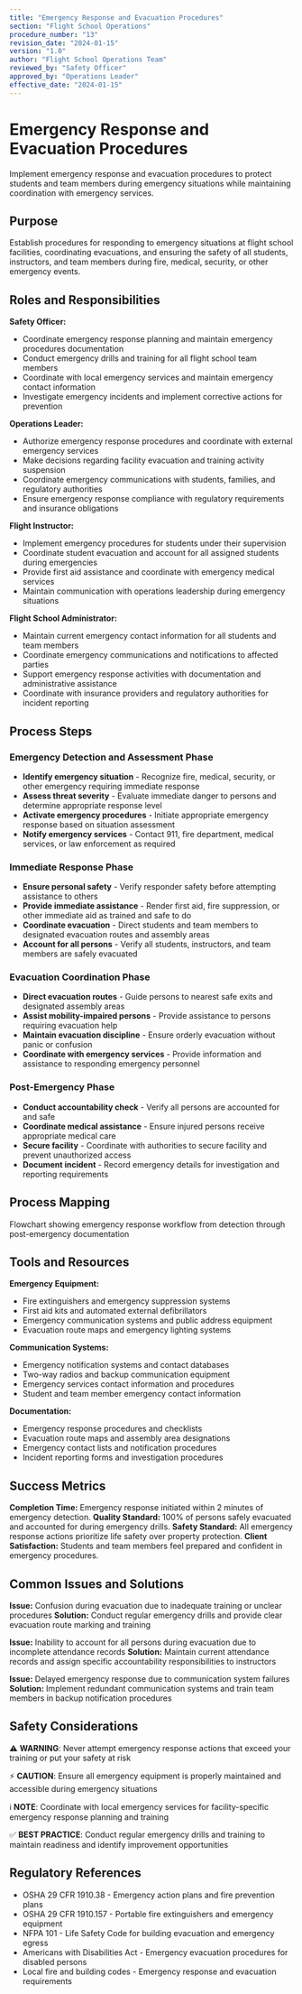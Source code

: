 ```yaml
---
title: "Emergency Response and Evacuation Procedures"
section: "Flight School Operations"
procedure_number: "13"
revision_date: "2024-01-15"
version: "1.0"
author: "Flight School Operations Team"
reviewed_by: "Safety Officer"
approved_by: "Operations Leader"
effective_date: "2024-01-15"
---
```


# Emergency Response and Evacuation Procedures

Implement emergency response and evacuation procedures to protect students and team members during emergency situations while maintaining coordination with emergency services.

## Purpose

Establish procedures for responding to emergency situations at flight school facilities, coordinating evacuations, and ensuring the safety of all students, instructors, and team members during fire, medical, security, or other emergency events.

## Roles and Responsibilities

**Safety Officer:**

- Coordinate emergency response planning and maintain emergency procedures documentation
- Conduct emergency drills and training for all flight school team members
- Coordinate with local emergency services and maintain emergency contact information
- Investigate emergency incidents and implement corrective actions for prevention

**Operations Leader:**

- Authorize emergency response procedures and coordinate with external emergency services
- Make decisions regarding facility evacuation and training activity suspension
- Coordinate emergency communications with students, families, and regulatory authorities
- Ensure emergency response compliance with regulatory requirements and insurance obligations

**Flight Instructor:**

- Implement emergency procedures for students under their supervision
- Coordinate student evacuation and account for all assigned students during emergencies
- Provide first aid assistance and coordinate with emergency medical services
- Maintain communication with operations leadership during emergency situations

**Flight School Administrator:**

- Maintain current emergency contact information for all students and team members
- Coordinate emergency communications and notifications to affected parties
- Support emergency response activities with documentation and administrative assistance
- Coordinate with insurance providers and regulatory authorities for incident reporting

## Process Steps

### Emergency Detection and Assessment Phase

- **Identify emergency situation** - Recognize fire, medical, security, or other emergency requiring immediate response
- **Assess threat severity** - Evaluate immediate danger to persons and determine appropriate response level
- **Activate emergency procedures** - Initiate appropriate emergency response based on situation assessment
- **Notify emergency services** - Contact 911, fire department, medical services, or law enforcement as required

### Immediate Response Phase

- **Ensure personal safety** - Verify responder safety before attempting assistance to others
- **Provide immediate assistance** - Render first aid, fire suppression, or other immediate aid as trained and safe to do
- **Coordinate evacuation** - Direct students and team members to designated evacuation routes and assembly areas
- **Account for all persons** - Verify all students, instructors, and team members are safely evacuated

### Evacuation Coordination Phase

- **Direct evacuation routes** - Guide persons to nearest safe exits and designated assembly areas
- **Assist mobility-impaired persons** - Provide assistance to persons requiring evacuation help
- **Maintain evacuation discipline** - Ensure orderly evacuation without panic or confusion
- **Coordinate with emergency services** - Provide information and assistance to responding emergency personnel

### Post-Emergency Phase

- **Conduct accountability check** - Verify all persons are accounted for and safe
- **Coordinate medical assistance** - Ensure injured persons receive appropriate medical care
- **Secure facility** - Coordinate with authorities to secure facility and prevent unauthorized access
- **Document incident** - Record emergency details for investigation and reporting requirements

## Process Mapping

Flowchart showing emergency response workflow from detection through post-emergency documentation

## Tools and Resources

**Emergency Equipment:**

- Fire extinguishers and emergency suppression systems
- First aid kits and automated external defibrillators
- Emergency communication systems and public address equipment
- Evacuation route maps and emergency lighting systems

**Communication Systems:**

- Emergency notification systems and contact databases
- Two-way radios and backup communication equipment
- Emergency services contact information and procedures
- Student and team member emergency contact information

**Documentation:**

- Emergency response procedures and checklists
- Evacuation route maps and assembly area designations
- Emergency contact lists and notification procedures
- Incident reporting forms and investigation procedures

## Success Metrics

**Completion Time:** Emergency response initiated within 2 minutes of emergency detection.
**Quality Standard:** 100% of persons safely evacuated and accounted for during emergency drills.
**Safety Standard:** All emergency response actions prioritize life safety over property protection.
**Client Satisfaction:** Students and team members feel prepared and confident in emergency procedures.

## Common Issues and Solutions

**Issue:** Confusion during evacuation due to inadequate training or unclear procedures
**Solution:** Conduct regular emergency drills and provide clear evacuation route marking and training

**Issue:** Inability to account for all persons during evacuation due to incomplete attendance records
**Solution:** Maintain current attendance records and assign specific accountability responsibilities to instructors

**Issue:** Delayed emergency response due to communication system failures
**Solution:** Implement redundant communication systems and train team members in backup notification procedures

## Safety Considerations

⚠️ **WARNING**: Never attempt emergency response actions that exceed your training or put your safety at risk

⚡ **CAUTION**: Ensure all emergency equipment is properly maintained and accessible during emergency situations

ℹ️ **NOTE**: Coordinate with local emergency services for facility-specific emergency response planning and training

✅ **BEST PRACTICE**: Conduct regular emergency drills and training to maintain readiness and identify improvement opportunities

## Regulatory References

- OSHA 29 CFR 1910.38 - Emergency action plans and fire prevention plans
- OSHA 29 CFR 1910.157 - Portable fire extinguishers and emergency equipment
- NFPA 101 - Life Safety Code for building evacuation and emergency egress
- Americans with Disabilities Act - Emergency evacuation procedures for disabled persons
- Local fire and building codes - Emergency response and evacuation requirements
